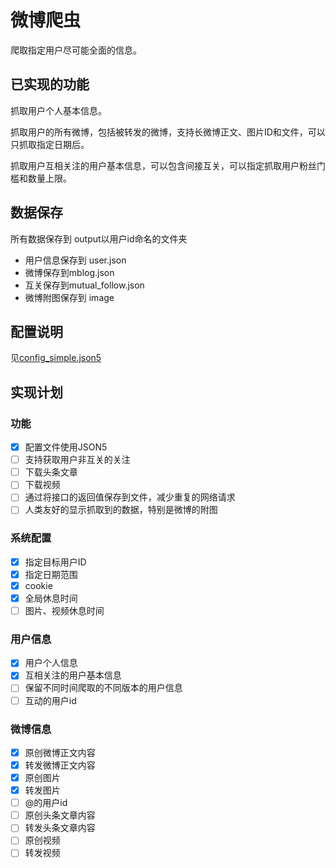 # 微博爬虫

爬取指定用户尽可能全面的信息。

## 已实现的功能

抓取用户个人基本信息。

抓取用户的所有微博，包括被转发的微博，支持长微博正文、图片ID和文件，可以只抓取指定日期后。

抓取用户互相关注的用户基本信息，可以包含间接互关，可以指定抓取用户粉丝门槛和数量上限。

## 数据保存

所有数据保存到 output以用户id命名的文件夹

* 用户信息保存到 user.json
* 微博保存到mblog.json
* 互关保存到mutual_follow.json
* 微博附图保存到 image

## 配置说明

见[config_simple.json5](./config_simple.json5)

## 实现计划

### 功能

- [x] 配置文件使用JSON5
- [ ] 支持获取用户非互关的关注
- [ ] 下载头条文章
- [ ] 下载视频
- [ ] 通过将接口的返回值保存到文件，减少重复的网络请求
- [ ] 人类友好的显示抓取到的数据，特别是微博的附图

### 系统配置

- [x] 指定目标用户ID
- [x] 指定日期范围
- [x] cookie
- [x] 全局休息时间
- [ ] 图片、视频休息时间

### 用户信息

- [x] 用户个人信息
- [x] 互相关注的用户基本信息
- [ ] 保留不同时间爬取的不同版本的用户信息
- [ ] 互动的用户id

### 微博信息

- [x] 原创微博正文内容
- [x] 转发微博正文内容
- [x] 原创图片
- [x] 转发图片
- [ ] @的用户id
- [ ] 原创头条文章内容
- [ ] 转发头条文章内容
- [ ] 原创视频
- [ ] 转发视频
